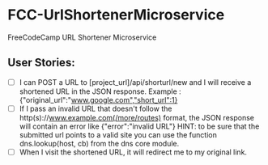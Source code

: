 # FCC-UrlShortenerMicroservice
FreeCodeCamp URL Shortener Microservice

## User Stories:
- [ ] I can POST a URL to [project_url]/api/shorturl/new and I will receive a shortened URL in the JSON response.
Example : {"original_url":"www.google.com","short_url":1}
- [ ] If I pass an invalid URL that doesn't follow the http(s)://www.example.com(/more/routes) format, the JSON response will contain an error like {"error":"invalid URL"}
HINT: to be sure that the submitted url points to a valid site you can use the function dns.lookup(host, cb) from the dns core module.
- [ ] When I visit the shortened URL, it will redirect me to my original link.
